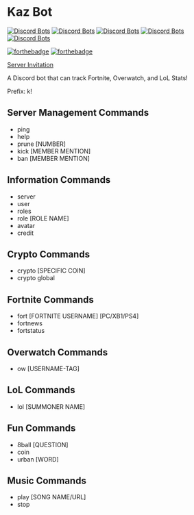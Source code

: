 <h1>Kaz Bot</h1>

[![Discord Bots](https://discordbots.org/api/widget/status/419724462716354560.svg)](https://discordbots.org/bot/419724462716354560)
[![Discord Bots](https://discordbots.org/api/widget/servers/419724462716354560.svg)](https://discordbots.org/bot/419724462716354560)
[![Discord Bots](https://discordbots.org/api/widget/upvotes/419724462716354560.svg)](https://discordbots.org/bot/419724462716354560)
[![Discord Bots](https://discordbots.org/api/widget/lib/419724462716354560.svg)](https://discordbots.org/bot/419724462716354560)
[![Discord Bots](https://discordbots.org/api/widget/owner/419724462716354560.svg)](https://discordbots.org/bot/419724462716354560)

[![forthebadge](https://forthebadge.com/images/badges/made-with-javascript.svg)](https://forthebadge.com)
[![forthebadge](https://forthebadge.com/images/badges/uses-git.svg)](https://forthebadge.com)

[Server Invitation](https://discordapp.com/api/oauth2/authorize?client_id=419724462716354560&permissions=8&scope=bot)

<p>A Discord bot that can track Fortnite, Overwatch, and LoL Stats!</p>
<p>Prefix: k!</p>

<h2>Server Management Commands</h2>
<ul>
  	<li>ping</li>
	<li>help</li>
  	<li>prune [NUMBER]</li>
  	<li>kick [MEMBER MENTION]</li>
	<li>ban [MEMBER MENTION]</li>
</ul>

<h2>Information Commands</h2>
<ul>
	<li>server</li>
  	<li>user</li>
  	<li>roles</li>
	<li>role [ROLE NAME]</li>
  	<li>avatar</li>
  	<li>credit</li>
</ul>

<h2>Crypto Commands</h2>
<ul>
	<li>crypto [SPECIFIC COIN]</li>
	<li>crypto global</li>
</ul>

<h2>Fortnite Commands</h2>
<ul>
	<li>fort [FORTNITE USERNAME] [PC/XB1/PS4]</li>
  	<li>fortnews</li>
  	<li>fortstatus</li>
</ul>

<h2>Overwatch Commands</h2>
<ul>
	<li>ow [USERNAME-TAG]</li>
</ul>

<h2>LoL Commands</h2>
<ul>
	<li>lol [SUMMONER NAME]</li>
</ul>

<h2>Fun Commands</h2>
<ul>
	<li>8ball [QUESTION]</li>
  	<li>coin</li>
  	<li>urban [WORD]</li>
</ul>

<h2>Music Commands</h2>
<ul>
	<li>play [SONG NAME/URL]</li>
  	<li>stop</li>
</ul>
